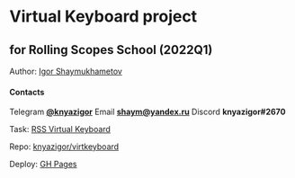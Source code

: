 # Virtual Keyboard project 
## for Rolling Scopes School (2022Q1)

Author: [Igor Shaymukhametov](https://github.com/knyazigor)
#### Contacts
Telegram **[@knyazigor](https://t.me/knyazigor)** Email **[shaym@yandex.ru](mailto:shaym@yandex.ru)** Discord **knyazigor#2670**

Task: [RSS Virtual Keyboard](https://github.com/rolling-scopes-school/tasks/blob/master/tasks/virtual-keyboard/virtual-keyboard-en.md)

Repo: [knyazigor/virtkeyboard](https://github.com/knyazigor/virtkeyboard)

Deploy: [GH Pages](https://knyazigor.github.io/virtkeyboard/)